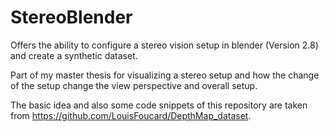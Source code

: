 # StereoBlender


Offers the ability to configure a stereo vision setup in blender (Version 2.8) and create a synthetic dataset.


Part of my master thesis for visualizing a stereo setup and how the change of the setup change the view perspective and overall setup. 


The basic idea and also some code snippets of this repository are taken from https://github.com/LouisFoucard/DepthMap_dataset.
